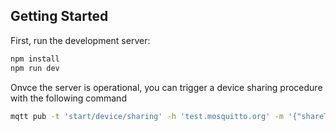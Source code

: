 ## Getting Started

First, run the development server:

```bash
npm install
npm run dev
```

Onvce the server is operational, you can trigger a device sharing procedure with the following command

```bash
mqtt pub -t 'start/device/sharing' -h 'test.mosquitto.org' -m '{"shareToken": "1", "JWTCertificate": "2", "JWTTrustAnchor": "3", "JWTConfiguration": "4", "UplinkTrustAnchor": "5", "UplinkConfiguration": "6"}'
```
